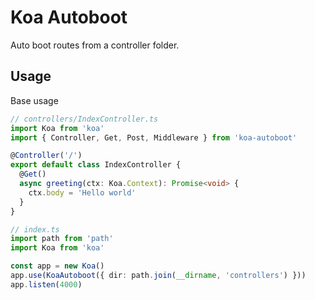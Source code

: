 # Koa Autoboot

Auto boot routes from a controller folder.

## Usage

Base usage

```ts
// controllers/IndexController.ts
import Koa from 'koa'
import { Controller, Get, Post, Middleware } from 'koa-autoboot'

@Controller('/')
export default class IndexController {
  @Get()
  async greeting(ctx: Koa.Context): Promise<void> {
    ctx.body = 'Hello world'
  }
}
```

```ts
// index.ts
import path from 'path'
import Koa from 'koa'

const app = new Koa()
app.use(KoaAutoboot({ dir: path.join(__dirname, 'controllers') }))
app.listen(4000)
```



